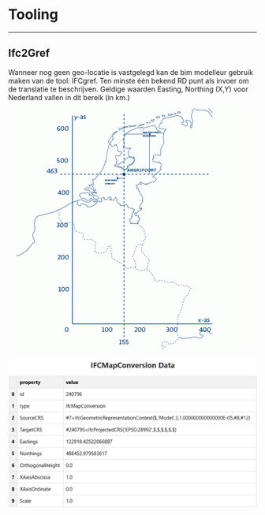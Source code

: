# Tooling
--- 

## Ifc2Gref
Wanneer nog geen geo-locatie is vastgelegd kan de bim modelleur gebruik maken van de tool: IFCgref. Ten minste één bekend RD punt als invoer om de translatie te beschrijven. Geldige waarden Easting, Northing (X,Y) voor Nederland vallen in dit bereik (in km.)

![Kaart met RD Coördinaten](media/kaart-met-rd-coordinaten.gif "Kaart met RD-coördinaten")

![IfcMapConversion attributen en waarden](media/IfcMapconversion_attributen.png "IfcMapConversion attributen en waarde")

